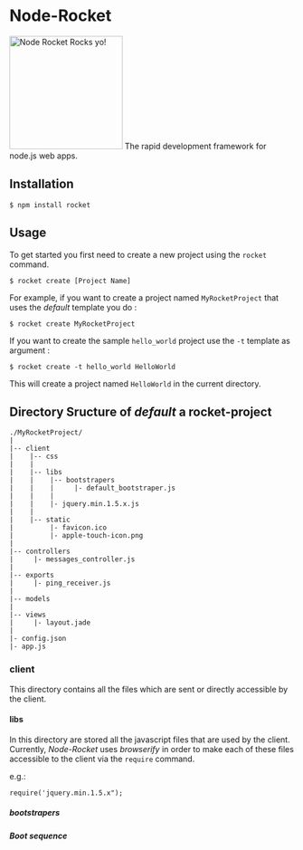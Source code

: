# Node-Rocket 

  <img src="https://github.com/glesperance/node-rocket/raw/master/libs/logo.png" width="200" alt="Node Rocket Rocks yo!" />
  The rapid development framework for node.js web apps.

## Installation

    $ npm install rocket

## Usage

  To get started you first need to create a new project using the `rocket`
  command.
    
    $ rocket create [Project Name]
    
  For example, if you want to create a project named `MyRocketProject` that uses
  the *default* template you do :
  
    $ rocket create MyRocketProject
  
  If you want to create the sample `hello_world` project use the 
  `-t` template as argument :
  
    $ rocket create -t hello_world HelloWorld
   
   This will create a project named `HelloWorld` in the current directory.
   
## Directory Sructure of *default* a rocket-project

    ./MyRocketProject/
    |
    |-- client
    |    |-- css
    |    |
    |    |-- libs
    |    |    |-- bootstrapers
    |    |    |     |- default_bootstraper.js
    |    |    |     
    |    |    |- jquery.min.1.5.x.js
    |    |
    |    |-- static
    |         |- favicon.ico
    |         |- apple-touch-icon.png
    |
    |-- controllers
    |     |- messages_controller.js
    |
    |-- exports
    |     |- ping_receiver.js
    |
    |-- models
    |
    |-- views
    |     |- layout.jade
    |
    |- config.json
    |- app.js

### client

  This directory contains all the files which are sent or directly accessible by
  the client.
  
#### libs

  In this directory are stored all the javascript files that are used by the
  client. Currently, *Node-Rocket* uses *browserify* in order to make each of
  these files accessible to the client via the `require` command.
  
  e.g.:
    
    require('jquery.min.1.5.x");

##### bootstrapers

##### Boot sequence



  
  
